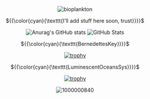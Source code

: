 <div align="center">

![bioplankton](https://komarev.com/ghpvc/?username=BernedettesKey&abbreviated=true&label=Bioplankton&color=59A1C1)

<p align="center"> ${{\color{cyan}{\texttt{I'll add stuff here soon, trust}}}}$ </p>

![Anurag's GitHub stats](https://github-readme-stats.vercel.app/api?username=BernedettesKey&theme=maroongold&show_icons=true)
![GitHub Stats](https://github-readme-stats.vercel.app/api?username=LuminescentOceansSys&show_icons=true&theme=vue-dark)

<p align="center"> ${{\color{cyan}{\texttt{BernedettesKey}}}}$ </p>

[![trophy](https://github-profile-trophy.vercel.app/?username=BernedettesKey)](https://github.com/ryo-ma/github-profile-trophy)

<p align="center"> ${{\color{cyan}{\texttt{LuminescentOceansSys}}}}$ </p>

[![trophy](https://github-profile-trophy.vercel.app/?username=LuminescentOceansSys)](https://github.com/ryo-ma/github-profile-trophy)

![1000000840](https://github.com/user-attachments/assets/89a68ef9-ba7d-49d2-89bd-84bec8f0b91a)

